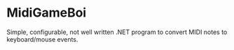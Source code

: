 # MidiGameBoi
Simple, configurable, not well written .NET program to convert MIDI notes to keyboard/mouse events.

